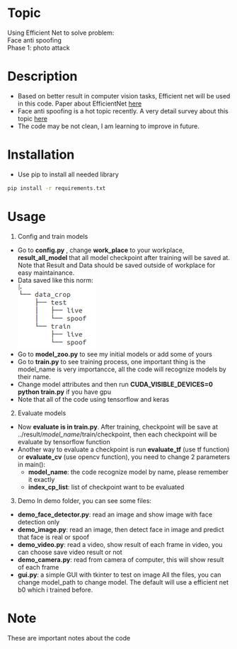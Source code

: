 # Topic
Using Efficient Net to solve problem:      
Face anti spoofing      
Phase 1: photo attack

# Description
- Based on better result in computer vision tasks, Efficient net will be used in this code. Paper about EfficientNet [here](https://arxiv.org/pdf/1905.11946.pdf)
- Face anti spoofing is a hot topic recently. A very detail survey about this topic [here](https://arxiv.org/pdf/2010.04145.pdf)
- The code may be not clean, I am learning to improve in future.

# Installation     
- Use pip to install all needed library      
```bash
pip install -r requirements.txt
```
# Usage
1. Config and train models
 - Go to **config.py** , change **work_place** to your workplace, **result_all_model** that all model checkpoint after training will be saved at. Note that Result and Data should be saved outside of workplace for easy maintainance.
 - Data saved like this norm:         
  ![Data folder tree](https://github.com/haiduongnguyen/face_anti_spoofing_efficientnet/blob/master/images/data_tree.png)     
 - Go to **model_zoo.py** to see my initial models or add some of yours
 - Go to **train.py** to see training process, one important thing is the model_name is very importancce, all the code will recognize models by their name.
 - Change model attributes and then run **CUDA_VISIBLE_DEVICES=0 python train.py** if you have gpu
 - Note that all of the code using tensorflow and keras
2. Evaluate models
 - Now **evaluate is in train.py**. After training, checkpoint will be save at ../result/_model_name_/train/checkpoint, then each checkpoint will be evaluate by tensorflow function      
 - Another way to evaluate a checkpoint is run **evaluate_tf** (use tf function) or **evaluate_cv** (use opencv function), you need to change 2 parameters in main():
 	- **model_name**: the code recognize model by name, please remember it exactly      
 	- **index_cp_list**: list of checkpoint want to be evaluated
3. Demo
In demo folder, you can see some files:
- **demo_face_detector.py**: read an image and show image with face detection only
- **demo_image.py**: read an image, then detect face in image and predict that face is real or spoof 
- **demo_video.py**: read a video, show result of each frame in video, you can choose save video result or not
- **demo_camera.py**: read from camera of computer, this will show result of each frame
- **gui.py**: a simple GUI with tkinter to test on image
All the files, you can change model_path to change model. The default will use a efficient net b0 which i trained before.
# Note
These are important notes about the code


